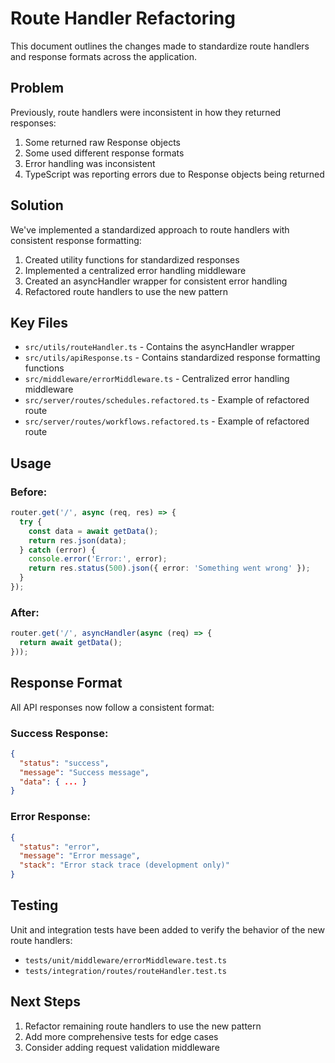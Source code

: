# Route Handler Refactoring

This document outlines the changes made to standardize route handlers and response formats across the application.

## Problem

Previously, route handlers were inconsistent in how they returned responses:

1. Some returned raw Response objects
2. Some used different response formats
3. Error handling was inconsistent
4. TypeScript was reporting errors due to Response objects being returned

## Solution

We've implemented a standardized approach to route handlers with consistent response formatting:

1. Created utility functions for standardized responses
2. Implemented a centralized error handling middleware
3. Created an asyncHandler wrapper for consistent error handling
4. Refactored route handlers to use the new pattern

## Key Files

- `src/utils/routeHandler.ts` - Contains the asyncHandler wrapper
- `src/utils/apiResponse.ts` - Contains standardized response formatting functions
- `src/middleware/errorMiddleware.ts` - Centralized error handling middleware
- `src/server/routes/schedules.refactored.ts` - Example of refactored route
- `src/server/routes/workflows.refactored.ts` - Example of refactored route

## Usage

### Before:

```typescript
router.get('/', async (req, res) => {
  try {
    const data = await getData();
    return res.json(data);
  } catch (error) {
    console.error('Error:', error);
    return res.status(500).json({ error: 'Something went wrong' });
  }
});
```

### After:

```typescript
router.get('/', asyncHandler(async (req) => {
  return await getData();
}));
```

## Response Format

All API responses now follow a consistent format:

### Success Response:

```json
{
  "status": "success",
  "message": "Success message",
  "data": { ... }
}
```

### Error Response:

```json
{
  "status": "error",
  "message": "Error message",
  "stack": "Error stack trace (development only)"
}
```

## Testing

Unit and integration tests have been added to verify the behavior of the new route handlers:

- `tests/unit/middleware/errorMiddleware.test.ts`
- `tests/integration/routes/routeHandler.test.ts`

## Next Steps

1. Refactor remaining route handlers to use the new pattern
2. Add more comprehensive tests for edge cases
3. Consider adding request validation middleware